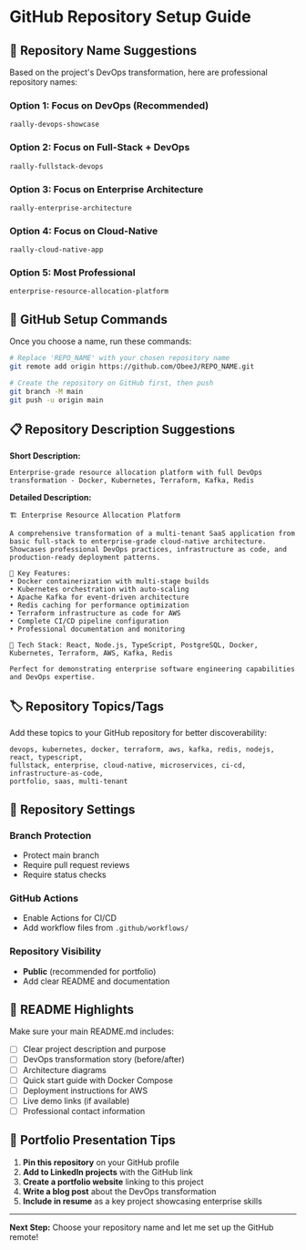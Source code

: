 # GitHub Repository Setup Guide

## 🎯 Repository Name Suggestions

Based on the project's DevOps transformation, here are professional repository names:

### Option 1: Focus on DevOps (Recommended)
```
raally-devops-showcase
```

### Option 2: Focus on Full-Stack + DevOps
```
raally-fullstack-devops
```

### Option 3: Focus on Enterprise Architecture
```
raally-enterprise-architecture
```

### Option 4: Focus on Cloud-Native
```
raally-cloud-native-app
```

### Option 5: Most Professional
```
enterprise-resource-allocation-platform
```

## 🚀 GitHub Setup Commands

Once you choose a name, run these commands:

```bash
# Replace 'REPO_NAME' with your chosen repository name
git remote add origin https://github.com/ObeeJ/REPO_NAME.git

# Create the repository on GitHub first, then push
git branch -M main
git push -u origin main
```

## 📋 Repository Description Suggestions

**Short Description:**
```
Enterprise-grade resource allocation platform with full DevOps transformation - Docker, Kubernetes, Terraform, Kafka, Redis
```

**Detailed Description:**
```
🏗️ Enterprise Resource Allocation Platform

A comprehensive transformation of a multi-tenant SaaS application from basic full-stack to enterprise-grade cloud-native architecture. Showcases professional DevOps practices, infrastructure as code, and production-ready deployment patterns.

🚀 Key Features:
• Docker containerization with multi-stage builds
• Kubernetes orchestration with auto-scaling
• Apache Kafka for event-driven architecture  
• Redis caching for performance optimization
• Terraform infrastructure as code for AWS
• Complete CI/CD pipeline configuration
• Professional documentation and monitoring

💼 Tech Stack: React, Node.js, TypeScript, PostgreSQL, Docker, Kubernetes, Terraform, AWS, Kafka, Redis

Perfect for demonstrating enterprise software engineering capabilities and DevOps expertise.
```

## 🏷️ Repository Topics/Tags

Add these topics to your GitHub repository for better discoverability:
```
devops, kubernetes, docker, terraform, aws, kafka, redis, nodejs, react, typescript, 
fullstack, enterprise, cloud-native, microservices, ci-cd, infrastructure-as-code, 
portfolio, saas, multi-tenant
```

## 📁 Repository Settings

### Branch Protection
- Protect main branch
- Require pull request reviews
- Require status checks

### GitHub Actions
- Enable Actions for CI/CD
- Add workflow files from `.github/workflows/`

### Repository Visibility
- **Public** (recommended for portfolio)
- Add clear README and documentation

## 🎯 README Highlights

Make sure your main README.md includes:
- [ ] Clear project description and purpose
- [ ] DevOps transformation story (before/after)
- [ ] Architecture diagrams
- [ ] Quick start guide with Docker Compose
- [ ] Deployment instructions for AWS
- [ ] Live demo links (if available)
- [ ] Professional contact information

## 🌟 Portfolio Presentation Tips

1. **Pin this repository** on your GitHub profile
2. **Add to LinkedIn projects** with the GitHub link
3. **Create a portfolio website** linking to this project
4. **Write a blog post** about the DevOps transformation
5. **Include in resume** as a key project showcasing enterprise skills

---

**Next Step:** Choose your repository name and let me set up the GitHub remote!
